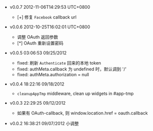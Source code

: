 * v0.0.7 2012-11-06T14:29:53 UTC+0800
  * [+] 修复 `Facebook` callback url

* v0.0.6 2012-10-25T16:02:01 UTC+0800
  * 调整 OAuth 返回参数
  * [*] OAuth 重新设置密码

* v0.0.5 03:06:53 09/25/2012
  * fixed: 刷新 `Authenticate` 回来的本地 token
  * fixed: authMeta.callback 为 undefined 时，默认调到 '/'
  * fixed: authMeta.authorization = null

* v0.0.4 18:22:16 09/18/2012
  + `cleanupAppTmp` middleware, clean up widgets in #app-tmp

* v0.0.3 22:29:25 09/12/2012
  + 如果有 OAuth-callback, 则 window.location.href = oauth.callback

* v0.0.2 16:38:21 09/07/2012
  小调整
